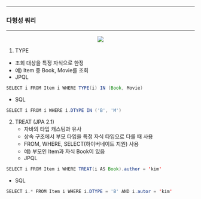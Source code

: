 -----
### 다형성 쿼리
-----
<div align="center">
<img src="https://github.com/user-attachments/assets/42293fb8-b365-4f38-b9b5-ec7ea631e5cf">
</div>

1. TYPE
  - 조회 대상을 특정 자식으로 한정
  - 예) Item 중 Book, Movie를 조회
  - JPQL
```java
SELECT i FROM Item i WHERE TYPE(i) IN (Book, Movie)
```
  - SQL
```java
SELECT i FROM i WHERE i.DTYPE IN ('B', 'M')
```

2. TREAT (JPA 2.1)
   - 자바의 타입 캐스팅과 유사
   - 상속 구조에서 부모 타입을 특정 자식 타입으로 다룰 때 사용
   - FROM, WHERE, SELECT(하이버네이트 지원) 사용
   - 예) 부모인 Item과 자식 Book이 있음
   - JPQL
```java
SELECT i FROM Item i WHERE TREAT(i AS Book).author = 'kim'
```
   - SQL
```java
SELECT i.* FROM Item i WHERE i.DTYPE = 'B' AND i.autor = 'kim'
```
